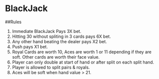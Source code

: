# BlackJack

##Rules
1. Immediate BlackJack Pays 3X bet.
2. Hitting 30 without spliting in 3 cards pays 6X bet.
3. Any other hand beating the dealer pays X2 bet.
4. Push pays X1 bet.
4. Royal Cards are worth 10, Aces are worth 1 or 11 depending if they are soft. Other cards are worth their face value.
5. Player can only double at start of hand or after split on each split hand.
6. Player is allowed to split pairs & royals.
7. Aces will be soft when hand value > 21.
